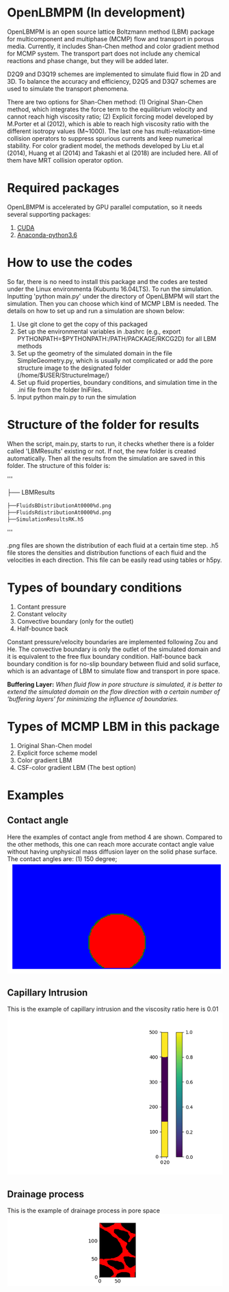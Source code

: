 # OpenLBMPM (In development)
OpenLBMPM is an open source lattice Boltzmann method (LBM) package for multicomponent and multiphase (MCMP) flow and transport in porous media. Currently, it includes Shan-Chen method and color gradient method for MCMP system. The transport part does not include any chemical reactions and phase change, but they will be added later. 

D2Q9 and D3Q19 schemes are implemented to simulate fluid flow in 2D and 3D. To balance the accuracy and efficiency, D2Q5 and D3Q7 schemes are used to simulate the transport phenomena. 

There are two options for Shan-Chen method: (1) Original Shan-Chen method, which integrates the force term to the equilibrium velocity and cannot reach high viscosity ratio; (2) Explicit forcing model developed by M.Porter et al (2012), which is able to reach high viscosity ratio with the different isotropy values  (M~1000). The last one has multi-relaxation-time collision operators to suppress spurious currents and keep numerical stability. For color gradient model, the methods developed by Liu et.al (2014), Huang et al (2014) and Takashi et al (2018) are included here. All of them have MRT collision operator option. 

# Required packages
OpenLBMPM is accelerated by GPU parallel computation, so it needs several supporting packages:

1. [CUDA](https://developer.nvidia.com/cuda-downloads)
2. [Anaconda-python3.6](https://www.anaconda.com/download/#linux)

# How to use the codes
So far, there is no need to install this package and the codes are tested under the Linux environmenta (Kubuntu  16.04LTS). To run the simulation. Inputting 'python main.py' under the directory of OpenLBMPM will start the simulation. Then you can choose which kind of MCMP LBM is needed. The details on how to set up and run a simulation are shown below:
1. Use git clone to get the copy of this packaged
2. Set up the environmental variables in .bashrc (e.g., export PYTHONPATH=$PYTHONPATH:/PATH/PACKAGE/RKCG2D) for all LBM methods
3. Set up the geometry of the simulated domain in the file SimpleGeometry.py, which is usually not complicated or add the pore structure image to the designated folder (/home/$USER/StructureImage/)
4. Set up fluid properties, boundary conditions, and simulation time in the .ini file from the folder IniFiles.
5. Input python main.py to run the simulation

# Structure of the folder for results
When the script, main.py, starts to run, it checks whether there is a folder called 'LBMResults' existing or not. If not, the new folder is created automatically. Then all the results from the simulation are saved in this folder. The structure of this folder is:

'''

├── LBMResults

    ├──FluidsBDistributionAt0000%d.png
    ├──FluidsRdistributionAt0000%d.png
    ├──SimulationResultsRK.h5   
'''

.png files are shown the distribution of each fluid at a certain time step. .h5 file stores the densities and distribution functions of each fluid and the velocities in each direction. This file can be easily read using tables or h5py.

# Types of boundary conditions
1. Contant pressure
2. Constant velocity
3. Convective boundary (only for the outlet)
4. Half-bounce back

Constant pressure/velocity boundaries are implemented following Zou and He. The convective boundary is only the outlet of the simulated domain and it is equivalent to the free flux boundary condition. Half-bounce back boundary condition is for no-slip boundary between fluid and solid surface, which is an advantage of LBM to simulate flow and transport in pore space.


**Buffering Layer:** *When fluid flow in pore structure is simulated, it is better to extend the simulated domain on the flow direction with a certain number of 'buffering layers' for minimizing the influence of boundaries.* 

# Types of MCMP LBM in this package
1. Original Shan-Chen model
2. Explicit force scheme model
3. Color gradient LBM 
4. CSF-color gradient LBM (The best option)


# Examples
## Contact angle
Here the examples of contact angle from method 4 are shown. Compared to the other methods, this one can reach more accurate contact angle value without having unphysical mass diffusion layer on the solid phase surface. The contact angles are: (1) 150 degree; 
![ContactAngle1](ExampleImages/ContactAngle150M100.png)
## Capillary Intrusion
This is the example of capillary intrusion and the viscosity ratio here is 0.01 
![CapillaryIntrusion](ExampleImages/CapillaryRise.gif)
## Drainage process
This is the example of drainage process in pore space
![DrainageProcess](ExampleImages/DrainagePoreSpace.gif)
